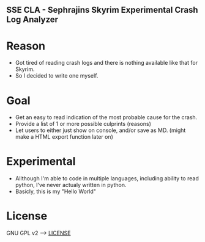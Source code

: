 SSE CLA - Sephrajins Skyrim Experimental Crash Log Analyzer
-----------------------------------------------------------


# Reason
- Got tired of reading crash logs and there is nothing available like that for Skyrim.
- So I decided to write one myself.



# Goal
- Get an easy to read indication of the most probable cause for the crash.
- Provide a list of 1 or more possible culprints (reasons) 
- Let users to either just show on console, and/or save as MD. (might make a HTML export function later on)


# Experimental
- Allthough I'm able to code in multiple languages, including ability to read python, I've never actualy written in python.
- Basicly, this is my "Hello World"


# License
GNU GPL v2 --> [LICENSE](./LICENSE)